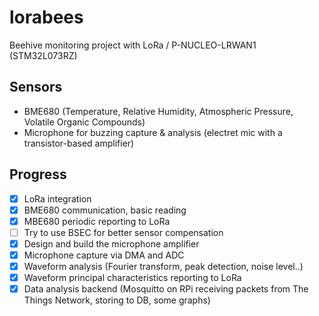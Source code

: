 # lorabees

Beehive monitoring project with LoRa / P-NUCLEO-LRWAN1 (STM32L073RZ)

## Sensors

- BME680 (Temperature, Relative Humidity, Atmospheric Pressure, Volatile Organic Compounds)
- Microphone for buzzing capture & analysis (electret mic with a transistor-based amplifier)

## Progress

- [x] LoRa integration
- [x] BME680 communication, basic reading
- [x] MBE680 periodic reporting to LoRa
- [ ] Try to use BSEC for better sensor compensation
- [x] Design and build the microphone amplifier
- [x] Microphone capture via DMA and ADC
- [x] Waveform analysis (Fourier transform, peak detection, noise level..)
- [x] Waveform principal characteristics reporting to LoRa
- [x] Data analysis backend (Mosquitto on RPi receiving packets from The Things Network, storing to DB, some graphs)
